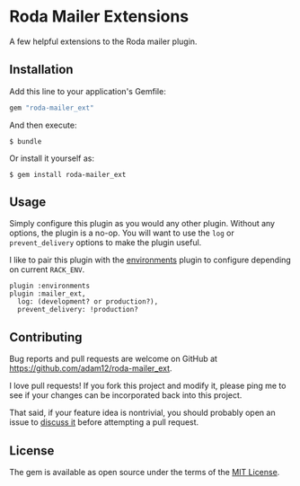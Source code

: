 # Roda Mailer Extensions

A few helpful extensions to the Roda mailer plugin.

## Installation

Add this line to your application's Gemfile:

```ruby
gem "roda-mailer_ext"
```

And then execute:

    $ bundle

Or install it yourself as:

    $ gem install roda-mailer_ext

## Usage

Simply configure this plugin as you would any other plugin. Without any options,
the plugin is a no-op. You will want to use the `log` or `prevent_delivery` options
to make the plugin useful.

I like to pair this plugin with the [environments](http://roda.jeremyevans.net/rdoc/classes/Roda/RodaPlugins/Environments.html)
plugin to configure depending on current `RACK_ENV`.

    plugin :environments
    plugin :mailer_ext,
      log: (development? or production?),
      prevent_delivery: !production?

## Contributing

Bug reports and pull requests are welcome on GitHub at https://github.com/adam12/roda-mailer_ext.

I love pull requests! If you fork this project and modify it, please ping me to see
if your changes can be incorporated back into this project.

That said, if your feature idea is nontrivial, you should probably open an issue to
[discuss it](http://www.igvita.com/2011/12/19/dont-push-your-pull-requests/)
before attempting a pull request.

## License

The gem is available as open source under the terms of the [MIT License](http://opensource.org/licenses/MIT).

